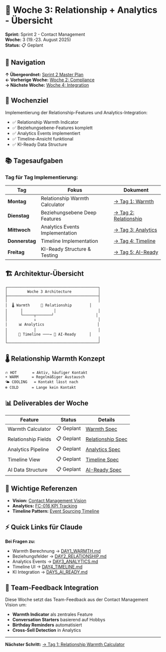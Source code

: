 # 📅 Woche 3: Relationship + Analytics - Übersicht

**Sprint:** Sprint 2 - Contact Management  
**Woche:** 3 (19.-23. August 2025)  
**Status:** 📋 Geplant  

## 🧭 Navigation

**↑ Übergeordnet:** [Sprint 2 Master Plan](/Users/joergstreeck/freshplan-sales-tool/docs/features/FC-005-CUSTOMER-MANAGEMENT/sprint2/SPRINT2_MASTER_PLAN.md)  
**← Vorherige Woche:** [Woche 2: Compliance](../week2/README.md)  
**→ Nächste Woche:** [Woche 4: Integration](../week4/README.md)  

## 🎯 Wochenziel

Implementierung der Relationship-Features und Analytics-Integration:
- ✅ Relationship Warmth Indicator
- ✅ Beziehungsebene-Features komplett
- ✅ Analytics Events implementiert
- ✅ Timeline-Ansicht funktional
- ✅ KI-Ready Data Structure

## 📚 Tagesaufgaben

### Tag für Tag Implementierung:

| Tag | Fokus | Dokument |
|-----|-------|----------|
| **Montag** | Relationship Warmth Calculator | [→ Tag 1: Warmth](./DAY1_WARMTH.md) |
| **Dienstag** | Beziehungsebene Deep Features | [→ Tag 2: Relationship](./DAY2_RELATIONSHIP.md) |
| **Mittwoch** | Analytics Events Implementation | [→ Tag 3: Analytics](./DAY3_ANALYTICS.md) |
| **Donnerstag** | Timeline Implementation | [→ Tag 4: Timeline](./DAY4_TIMELINE.md) |
| **Freitag** | KI-Ready Structure & Testing | [→ Tag 5: AI-Ready](./DAY5_AI_READY.md) |

## 🏗️ Architektur-Übersicht

```
┌─────────────────────────────────────────┐
│         Woche 3 Architecture            │
├─────────────────────────────────────────┤
│                                         │
│  🌡️ Warmth     👥 Relationship        │
│      │              │                   │
│      └─────┬───────┘                   │
│            ↓                            │
│     📊 Analytics                        │
│            │                            │
│     📝 Timeline ───→ 🤖 AI-Ready      │
│                                         │
└─────────────────────────────────────────┘
```

## 🌡️ Relationship Warmth Konzept

```
🔥 HOT       = Aktiv, häufiger Kontakt
☀️ WARM      = Regelmäßiger Austausch
🌤️ COOLING   = Kontakt lässt nach
❄️ COLD      = Lange kein Kontakt
```

## 📊 Deliverables der Woche

| Feature | Status | Details |
|---------|--------|----------|
| Warmth Calculator | 📋 Geplant | [Warmth Spec](./specs/WARMTH_SPEC.md) |
| Relationship Fields | 📋 Geplant | [Relationship Spec](./specs/RELATIONSHIP_SPEC.md) |
| Analytics Pipeline | 📋 Geplant | [Analytics Spec](./specs/ANALYTICS_SPEC.md) |
| Timeline View | 📋 Geplant | [Timeline Spec](./specs/TIMELINE_SPEC.md) |
| AI Data Structure | 📋 Geplant | [AI-Ready Spec](./specs/AI_READY_SPEC.md) |

## 🔗 Wichtige Referenzen

- **Vision:** [Contact Management Vision](/Users/joergstreeck/freshplan-sales-tool/docs/features/FC-005-CUSTOMER-MANAGEMENT/sprint2/CONTACT_MANAGEMENT_VISION.md)
- **Analytics:** [FC-016 KPI Tracking](/Users/joergstreeck/freshplan-sales-tool/docs/features/FC-016-kpi-tracking.md)
- **Timeline Pattern:** [Event Sourcing Timeline](/Users/joergstreeck/freshplan-sales-tool/docs/patterns/EVENT_TIMELINE_PATTERN.md)

## ⚡ Quick Links für Claude

**Bei Fragen zu:**
- Warmth Berechnung → [DAY1_WARMTH.md](./DAY1_WARMTH.md)
- Beziehungsfelder → [DAY2_RELATIONSHIP.md](./DAY2_RELATIONSHIP.md)
- Analytics Events → [DAY3_ANALYTICS.md](./DAY3_ANALYTICS.md)
- Timeline UI → [DAY4_TIMELINE.md](./DAY4_TIMELINE.md)
- KI Integration → [DAY5_AI_READY.md](./DAY5_AI_READY.md)

## 👥 Team-Feedback Integration

Diese Woche setzt das Team-Feedback aus der Contact Management Vision um:
- **Warmth Indicator** als zentrales Feature
- **Conversation Starters** basierend auf Hobbys
- **Birthday Reminders** automatisiert
- **Cross-Sell Detection** in Analytics

---

**Nächster Schritt:** [→ Tag 1: Relationship Warmth Calculator](./DAY1_WARMTH.md)